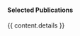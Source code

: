 #### Selected Publications

<!-- <a href="https://scholar.google.com/citations?user={{ scholar_id }}" class="btn btn-primary" style="padding: 0.3em;">
  <i class="ai ai-google-scholar"></i> Google Scholar
</a> -->

<table style="width:100%"> 
{{ content.details }}
</table>
